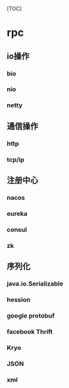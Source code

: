 [TOC]

# rpc

## io操作
### bio
### nio
### netty

## 通信操作
### http
### tcp/ip

## 注册中心
### nacos
### eureka
### consul
### zk


## 序列化
### java.io.Serializable
### hession
### google protobuf
### facebook Thrift
### Kryo
### JSON
### xml
